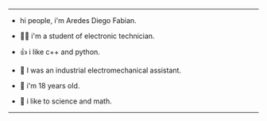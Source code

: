 -------------------------------------------------------------------
                                                                
+ hi people, i'm Aredes Diego Fabian.      
                                                                
+ 🧑‍💻 i'm a student of electronic technician. 
                                                                
+ 👍 i like c++ and python.                 
                                                                                                                    
+ 🦾 I was an industrial electromechanical assistant.   
                                                                
+ 🤵 i'm 18 years old.                                            
                                                                
+ 🧠 i like to science and math.                                  
                                                                
-------------------------------------------------------------------
